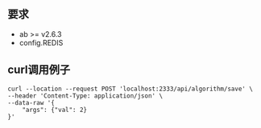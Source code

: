 ## 要求
* ab >= v2.6.3
* config.REDIS

## curl调用例子
```
curl --location --request POST 'localhost:2333/api/algorithm/save' \
--header 'Content-Type: application/json' \
--data-raw '{
	"args": {"val": 2}
}'
```
